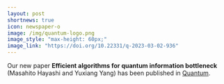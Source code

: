 ```yaml
---
layout: post
shortnews: true
icon: newspaper-o
image: /img/quantum-logo.png
image_style: "max-height: 60px;"
image_link: "https://doi.org/10.22331/q-2023-03-02-936"
---
```


Our new paper **Efficient algorithms for quantum information bottleneck** (Masahito Hayashi and Yuxiang Yang) has been published in [Quantum](https://doi.org/10.22331/q-2023-03-02-936).

